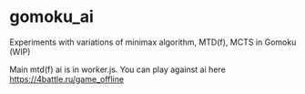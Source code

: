# gomoku_ai
Experiments with variations of minimax algorithm, MTD(f), MCTS in Gomoku  (WIP)

Main mtd(f) ai is in worker.js. You can play against ai here https://4battle.ru/game_offline
